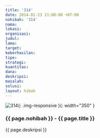 ```yaml
---
title: '314'
date: 2014-01-23 11:08:00 +07:00
nohibah: '314'
nama:
lokasi:
organisasi:
judul:
lama:
target:
keberhasilan:
tipe:
strategi:
kuantitas:
dana:
deskripsi:
masalah:
solusi:
layout: hibah
---
```


![314](/static/img/hibahcms/314.png){: .img-responsive }{: width="350" }

### {{ page.nohibah }} - {{ page.title }}

{{ page.deskripsi }}
